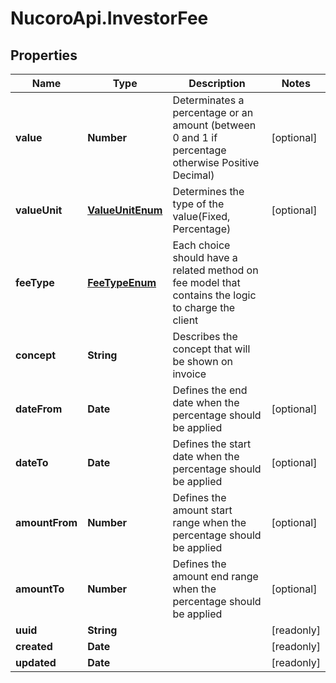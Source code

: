 # NucoroApi.InvestorFee

## Properties

Name | Type | Description | Notes
------------ | ------------- | ------------- | -------------
**value** | **Number** | Determinates a percentage or an amount (between 0 and 1 if percentage otherwise Positive Decimal) | [optional] 
**valueUnit** | [**ValueUnitEnum**](ValueUnitEnum.md) | Determines the type of the value(Fixed, Percentage) | [optional] 
**feeType** | [**FeeTypeEnum**](FeeTypeEnum.md) | Each choice should have a related method on fee model that contains the logic to charge the client | 
**concept** | **String** | Describes the concept that will be shown on invoice | 
**dateFrom** | **Date** | Defines the end date when the percentage should be applied | [optional] 
**dateTo** | **Date** | Defines the start date when the percentage should be applied | [optional] 
**amountFrom** | **Number** | Defines the amount start range when the percentage should be applied | [optional] 
**amountTo** | **Number** | Defines the amount end range when the percentage should be applied | [optional] 
**uuid** | **String** |  | [readonly] 
**created** | **Date** |  | [readonly] 
**updated** | **Date** |  | [readonly] 


